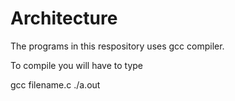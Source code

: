# Architecture

The programs in this respository uses gcc compiler.

To compile you will have to type

gcc filename.c
./a.out
